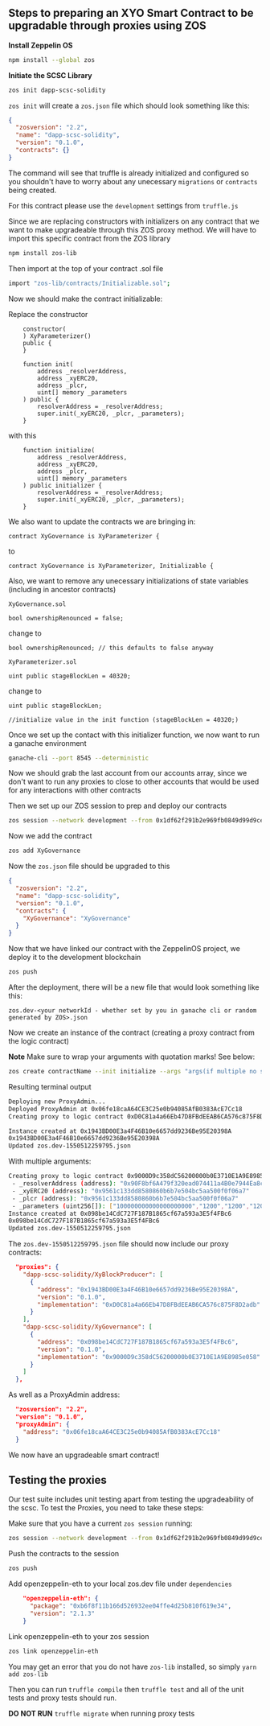 ## Steps to preparing an XYO Smart Contract to be upgradable through proxies using ZOS

**Install Zeppelin OS**
```bash
npm install --global zos
```

**Initiate the SCSC Library**
```bash
zos init dapp-scsc-solidity
```

`zos init` will create a `zos.json` file which should look something like this:

```json
{
  "zosversion": "2.2",
  "name": "dapp-scsc-solidity",
  "version": "0.1.0",
  "contracts": {}
}
```

The command will see that truffle is already initialized and configured so you shouldn't have to worry about any unecessary `migrations` or `contracts` being created.

For this contract please use the `development` settings from `truffle.js`

Since we are replacing constructors with initializers on any contract that we want to make upgradeable through this ZOS proxy method. We will have to import this specific contract from the ZOS library

```bash
npm install zos-lib
```

Then import at the top of your contract .sol file 

```bash
import "zos-lib/contracts/Initializable.sol";
```

Now we should make the contract initializable:

Replace the constructor 

```sol
    constructor(
    ) XyParameterizer() 
    public {
    }

    function init(
        address _resolverAddress,
        address _xyERC20,
        address _plcr,
        uint[] memory _parameters
    ) public {
        resolverAddress = _resolverAddress;
        super.init(_xyERC20, _plcr, _parameters);
    }
```

with this 

```sol
    function initialize(
        address _resolverAddress,
        address _xyERC20,
        address _plcr,
        uint[] memory _parameters
    ) public initializer {
        resolverAddress = _resolverAddress;
        super.init(_xyERC20, _plcr, _parameters);
    }
```

We also want to update the contracts we are bringing in:

```sol
contract XyGovernance is XyParameterizer {
```

to

```sol
contract XyGovernance is XyParameterizer, Initializable {
```

Also, we want to remove any unecessary initializations of state variables (including in ancestor contracts)

`XyGovernance.sol`
```sol 
bool ownershipRenounced = false;
```
change to
```sol
bool ownershipRenounced; // this defaults to false anyway
```

`XyParameterizer.sol`

```sol
uint public stageBlockLen = 40320;
```

change to 
```sol
uint public stageBlockLen;

//initialize value in the init function (stageBlockLen = 40320;)
```

Once we set up the contact with this initializer function, we now want to run a ganache environment

```bash
ganache-cli --port 8545 --deterministic
```

Now we should grab the last account from our accounts array, since we don't want to run any proxies to close to other accounts that would be used for any interactions with other contracts

Then we set up our ZOS session to prep and deploy our contracts

```bash
zos session --network development --from 0x1df62f291b2e969fb0849d99d9ce41e2f137006e --expires 3600
```

Now we add the contract

```bash
zos add XyGovernance
```
Now the `zos.json` file should be upgraded to this

```json
{
  "zosversion": "2.2",
  "name": "dapp-scsc-solidity",
  "version": "0.1.0",
  "contracts": {
    "XyGovernance": "XyGovernance"
  }
}
```

Now that we have linked our contract with the ZeppelinOS project, we deploy it to the development blockchain

```bash
zos push
```

After the deployment, there will be a new file that would look something like this:

```
zos.dev-<your networkId - whether set by you in ganache cli or random generated by ZOS>.json
```

Now we create an instance of the contract (creating a proxy contract from the logic contract)

**Note** Make sure to wrap your arguments with quotation marks! See below:

```bash
zos create contractName --init initialize --args "args(if multiple no space comma separated in quotation marks)"
```

Resulting terminal output

```bash
Deploying new ProxyAdmin...
Deployed ProxyAdmin at 0x06fe18caA64CE3C25e0b94085AfB0383AcE7Cc18
Creating proxy to logic contract 0xD0C81a4a66Eb47D8FBdEEAB6CA576c875F8D2adb and initializing by calling initialize with:

Instance created at 0x1943BD00E3a4F46B10e6657dd9236Be95E20398A
0x1943BD00E3a4F46B10e6657dd9236Be95E20398A
Updated zos.dev-1550512259795.json
```

With multiple arguments:

```bash
Creating proxy to logic contract 0x9000D9c358dC56200000b0E3710E1A9E8985e058 and initializing by calling initialize with:
 - _resolverAddress (address): "0x90F8bf6A479f320ead074411a4B0e7944Ea8c9C1"
 - _xyERC20 (address): "0x9561c133dd8580860b6b7e504bc5aa500f0f06a7"
 - _plcr (address): "0x9561c133dd8580860b6b7e504bc5aa500f0f06a7"
 - _parameters (uint256[]): ["100000000000000000000","1200","1200","1200","1200","50","50","66","0","0","200",300]
Instance created at 0x098be14CdC727F187B1865cf67a593a3E5f4FBc6
0x098be14CdC727F187B1865cf67a593a3E5f4FBc6
Updated zos.dev-1550512259795.json
```
The `zos.dev-1550512259795.json` file should now include our proxy contracts:

```json
  "proxies": {
    "dapp-scsc-solidity/XyBlockProducer": [
      {
        "address": "0x1943BD00E3a4F46B10e6657dd9236Be95E20398A",
        "version": "0.1.0",
        "implementation": "0xD0C81a4a66Eb47D8FBdEEAB6CA576c875F8D2adb"
      }
    ],
    "dapp-scsc-solidity/XyGovernance": [
      {
        "address": "0x098be14CdC727F187B1865cf67a593a3E5f4FBc6",
        "version": "0.1.0",
        "implementation": "0x9000D9c358dC56200000b0E3710E1A9E8985e058"
      }
    ]
  },
```

As well as a ProxyAdmin address: 

```json
  "zosversion": "2.2",
  "version": "0.1.0",
  "proxyAdmin": {
    "address": "0x06fe18caA64CE3C25e0b94085AfB0383AcE7Cc18"
  }
```

We now have an upgradeable smart contract!


## Testing the proxies

Our test suite includes unit testing apart from testing the upgradeability of the scsc. To test the Proxies, you need to take these steps:

Make sure that you have a current `zos session` running:
```sh
zos session --network development --from 0x1df62f291b2e969fb0849d99d9ce41e2f137006e --expires 3600
```
Push the contracts to the session

```sh
zos push
```

Add openzeppelin-eth to your local zos.dev file under `dependencies`

```json
    "openzeppelin-eth": {
      "package": "0xb6f8f11b166d526932ee04ffe4d25b810f619e34",
      "version": "2.1.3"
    }
```

Link openzeppelin-eth to your zos session

```sh
zos link openzeppelin-eth
```

You may get an error that you do not have `zos-lib` installed, so simply `yarn add zos-lib`

Then you can run `truffle compile` then `truffle test` and all of the unit tests and proxy tests should run.

**DO NOT RUN** `truffle migrate` when running proxy tests